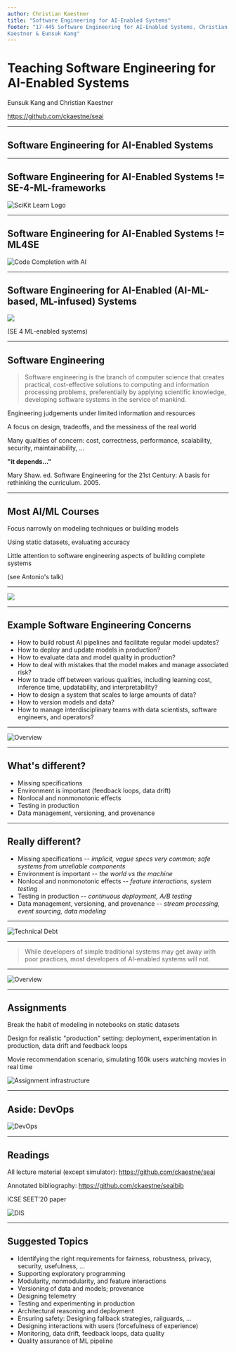 ```yaml
---
author: Christian Kaestner
title: "Software Engineering for AI-Enabled Systems"
footer: "17-445 Software Engineering for AI-Enabled Systems, Christian
Kaestner & Eunsuk Kang"
---
```


# Teaching Software Engineering for AI-Enabled Systems

Eunsuk Kang and Christian Kaestner

https://github.com/ckaestne/seai

---

## Software Engineering for AI-Enabled Systems

----


## Software Engineering for AI-Enabled Systems != SE-4-ML-frameworks

![SciKit Learn Logo](scikit.png)



----


## Software Engineering for AI-Enabled Systems != ML4SE

![Code Completion with AI](codecompl.png)


----
## Software Engineering for AI-Enabled (AI-ML-based, ML-infused) Systems

![](temi.png)

(SE 4 ML-enabled systems)


---
## Software Engineering

> Software engineering is the branch of computer science that creates practical, cost-effective solutions to
computing and information processing problems, preferentially by applying scientific knowledge,
developing
 software systems in the service of mankind. 

Engineering judgements under limited information and resources

A focus on design, tradeoffs, and the messiness of the real world

Many qualities of concern: cost, correctness, performance, scalability, security, maintainability, ...



**"it depends..."**


<!-- references -->
Mary Shaw. ed. Software Engineering for the 21st Century: A basis for rethinking the curriculum. 2005.


----
## Most AI/ML Courses

Focus narrowly on modeling techniques or building models

Using static datasets, evaluating accuracy

Little attention to software engineering aspects of building complete systems


(see Antonio's talk)


----

![](temi.png)

----
## Example Software Engineering Concerns


* How to build robust AI pipelines and facilitate regular model updates? 
* How to deploy and update models in production? 
* How to evaluate data and model quality in production? 
* How to deal with mistakes that the model makes and manage associated risk?
* How to trade off between various qualities, including learning cost, inference time, updatability, and interpretability? 
* How to design a system that scales to large amounts of data? 
* How to version models and data?
* How to manage interdisciplinary teams with data scientists, software engineers, and operators?


---

![Overview](overview.png)

---
## What's different?


* Missing specifications
* Environment is important (feedback loops, data drift)
* Nonlocal and nonmonotonic effects 
* Testing in production
* Data management, versioning, and provenance

----
## Really different?


* Missing specifications -- *implicit, vague specs very common; safe systems from unreliable components*
* Environment is important -- *the world vs the machine*
* Nonlocal and nonmonotonic effects -- *feature interactions, system testing* 
* Testing in production -- *continuous deployment, A/B testing*
* Data management, versioning, and provenance -- *stream processing, event sourcing, data modeling*

----
![Technical Debt](debt.jpg)

----

> While developers of simple traditional systems may get away with poor practices, most developers of AI-enabled systems will not.


---

![Overview](overview.png)

---
## Assignments

Break the habit of modeling in notebooks on static datasets

Design for realistic "production" setting: deployment, experimentation in production, data drift and feedback loops

Movie recommendation scenario, simulating 160k users watching movies in real time

![Assignment infrastructure](sim.png)

---
## Aside: DevOps

![DevOps](devops.png)


---
## Readings

All lecture material (except simulator): https://github.com/ckaestne/seai

Annotated bibliography: https://github.com/ckaestne/seaibib

ICSE SEET'20 paper

<!-- split -->
![DIS](book.webp)

---
## Suggested Topics

* Identifying the right requirements for fairness, robustness, privacy, security, usefulness, ...
* Supporting exploratory programming
* Modularity, nonmodularity, and feature interactions 
* Versioning of data and models; provenance
* Designing telemetry
* Testing and experimenting in production
* Architectural reasoning and deployment
* Ensuring safety: Designing fallback strategies, railguards, ...
* Designing interactions with users (forcefulness of experience)
* Monitoring, data drift, feedback loops, data quality
* Quality assurance of ML pipeline